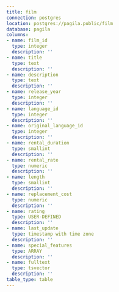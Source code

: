 ```yaml
---
title: film
connection: postgres
location: postgres://pagila.public/film
database: pagila
columns:
- name: film_id
  type: integer
  description: ''
- name: title
  type: text
  description: ''
- name: description
  type: text
  description: ''
- name: release_year
  type: integer
  description: ''
- name: language_id
  type: integer
  description: ''
- name: original_language_id
  type: integer
  description: ''
- name: rental_duration
  type: smallint
  description: ''
- name: rental_rate
  type: numeric
  description: ''
- name: length
  type: smallint
  description: ''
- name: replacement_cost
  type: numeric
  description: ''
- name: rating
  type: USER-DEFINED
  description: ''
- name: last_update
  type: timestamp with time zone
  description: ''
- name: special_features
  type: ARRAY
  description: ''
- name: fulltext
  type: tsvector
  description: ''
table_type: table
---
```


